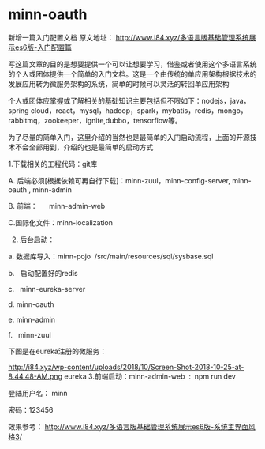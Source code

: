 # minn-oauth

  新增一篇入门配置文档
   原文地址： http://www.i84.xyz/多语言版基础管理系统展示es6版-入门配置篇
   
   
   写这篇文章的目的是想要提供一个可以让想要学习，借鉴或者使用这个多语言系统的个人或团体提供一个简单的入门文档。这是一个由传统的单应用架构根据技术的发展应用转为微服务架构的系统，简单的时候可以灵活的转回单应用架构

个人或团体应掌握或了解相关的基础知识主要包括但不限如下：nodejs，java，spring cloud，react，mysql，hadoop，spark，mybatis，redis，mongo，rabbitmq，zookeeper，ignite,dubbo，tensorflow等。

为了尽量的简单入门，这里介绍的当然也是最简单的入门启动流程，上面的开源技术不会全部用到，介绍的也是最简单的启动方式

1.下载相关的工程代码：git库

A. 后端必须[根据依赖可再自行下载]：minn-zuul，minn-config-server, minn-oauth , minn-admin

B. 前端：      minn-admin-web

C.国际化文件：minn-localization



2. 后台启动：

a. 数据库导入：minn-pojo  /src/main/resources/sql/sysbase.sql

b.   启动配置好的redis

c.   minn-eureka-server

d. minn-oauth

e. minn-admin

f.   minn-zuul

下图是在eureka注册的微服务：

http://i84.xyz/wp-content/uploads/2018/10/Screen-Shot-2018-10-25-at-8.44.48-AM.png
eureka
3.前端启动：minn-admin-web  :  npm run dev

登陆用户名： minn

密码：123456

效果参考：
http://www.i84.xyz/多语言版基础管理系统展示es6版-系统主界面风格3/

